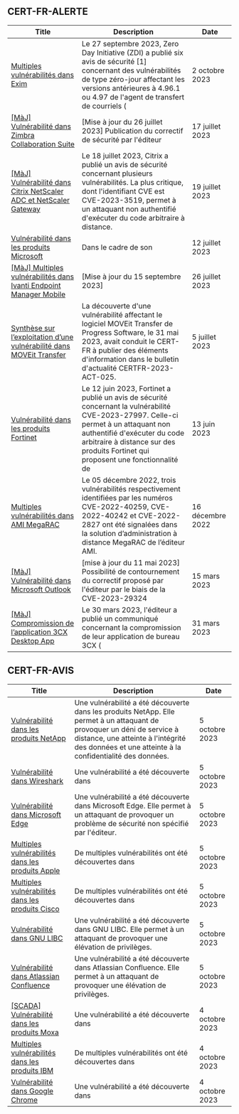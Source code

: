 
## CERT-FR-ALERTE
|Title|Description|Date|
|---|---|---|
| [Multiples vulnérabilités dans Exim](https://www.cert.ssi.gouv.fr/alerte/CERTFR-2023-ALE-010/) | Le 27 septembre 2023, Zero Day Initiative (ZDI) a publié six avis de sécurité [1] concernant des vulnérabilités de type zéro-jour affectant les versions antérieures à 4.96.1 ou 4.97 de l'agent de transfert de courriels ( | 2 octobre 2023 |
| [[MàJ] Vulnérabilité dans Zimbra Collaboration Suite](https://www.cert.ssi.gouv.fr/alerte/CERTFR-2023-ALE-007/) | [Mise à jour du 26 juillet 2023] Publication du correctif de sécurité par l'éditeur | 17 juillet 2023 |
| [[MàJ] Vulnérabilité dans Citrix NetScaler ADC et NetScaler Gateway](https://www.cert.ssi.gouv.fr/alerte/CERTFR-2023-ALE-008/) | Le 18 juillet 2023, Citrix a publié un avis de sécurité concernant plusieurs vulnérabilités. La plus critique, dont l'identifiant CVE est CVE-2023-3519, permet à un attaquant non authentifié d'exécuter du code arbitraire à distance. | 19 juillet 2023 |
| [Vulnérabilité dans les produits Microsoft](https://www.cert.ssi.gouv.fr/alerte/CERTFR-2023-ALE-006/) | Dans le cadre de son  | 12 juillet 2023 |
| [[MàJ] Multiples vulnérabilités dans Ivanti Endpoint Manager Mobile](https://www.cert.ssi.gouv.fr/alerte/CERTFR-2023-ALE-009/) | [Mise à jour du 15 septembre 2023]  | 26 juillet 2023 |
| [Synthèse sur l’exploitation d’une vulnérabilité dans MOVEit Transfer](https://www.cert.ssi.gouv.fr/alerte/CERTFR-2023-ALE-005/) | La découverte d'une vulnérabilité affectant le logiciel MOVEit Transfer de Progress Software, le 31 mai 2023, avait conduit le CERT-FR à publier des éléments d'information dans le bulletin d'actualité CERTFR-2023-ACT-025. | 5 juillet 2023 |
| [Vulnérabilité dans les produits Fortinet](https://www.cert.ssi.gouv.fr/alerte/CERTFR-2023-ALE-004/) | Le 12 juin 2023, Fortinet a publié un avis de sécurité concernant la vulnérabilité CVE-2023-27997. Celle-ci permet à un attaquant non authentifié d'exécuter du code arbitraire à distance sur des produits Fortinet qui proposent une fonctionnalité de  | 13 juin 2023 |
| [Multiples vulnérabilités dans AMI MegaRAC](https://www.cert.ssi.gouv.fr/alerte/CERTFR-2022-ALE-014/) | Le 05 décembre 2022, trois vulnérabilités respectivement identifiées par les numéros CVE-2022-40259, CVE-2022-40242 et CVE-2022-2827 ont été signalées dans la solution d’administration à distance MegaRAC de l’éditeur AMI. | 16 décembre 2022 |
| [[MàJ] Vulnérabilité dans Microsoft Outlook](https://www.cert.ssi.gouv.fr/alerte/CERTFR-2023-ALE-002/) | [mise à jour du 11 mai 2023] Possibilité de contournement du correctif proposé par l'éditeur par le biais de la CVE-2023-29324 | 15 mars 2023 |
| [[MàJ] Compromission de l’application 3CX Desktop App](https://www.cert.ssi.gouv.fr/alerte/CERTFR-2023-ALE-003/) | Le 30 mars 2023, l'éditeur a publié un communiqué concernant la compromission de leur application de bureau 3CX ( | 31 mars 2023 |
## CERT-FR-AVIS
|Title|Description|Date|
|---|---|---|
| [Vulnérabilité dans les produits NetApp](https://www.cert.ssi.gouv.fr/avis/CERTFR-2023-AVI-0809/) | Une vulnérabilité a été découverte dans les produits NetApp. Elle permet à un attaquant de provoquer un déni de service à distance, une atteinte à l'intégrité des données et une atteinte à la confidentialité des données. | 5 octobre 2023 |
| [Vulnérabilité dans Wireshark](https://www.cert.ssi.gouv.fr/avis/CERTFR-2023-AVI-0808/) | Une vulnérabilité a été découverte dans  | 5 octobre 2023 |
| [Vulnérabilité dans Microsoft Edge](https://www.cert.ssi.gouv.fr/avis/CERTFR-2023-AVI-0807/) | Une vulnérabilité a été découverte dans Microsoft Edge. Elle permet à un attaquant de provoquer un problème de sécurité non spécifié par l'éditeur. | 5 octobre 2023 |
| [Multiples vulnérabilités dans les produits Apple](https://www.cert.ssi.gouv.fr/avis/CERTFR-2023-AVI-0806/) | De multiples vulnérabilités ont été découvertes dans  | 5 octobre 2023 |
| [Multiples vulnérabilités dans les produits Cisco](https://www.cert.ssi.gouv.fr/avis/CERTFR-2023-AVI-0805/) | De multiples vulnérabilités ont été découvertes dans  | 5 octobre 2023 |
| [Vulnérabilité dans GNU LIBC](https://www.cert.ssi.gouv.fr/avis/CERTFR-2023-AVI-0804/) | Une vulnérabilité a été découverte dans GNU LIBC. Elle permet à un attaquant de provoquer une élévation de privilèges. | 5 octobre 2023 |
| [Vulnérabilité dans Atlassian Confluence](https://www.cert.ssi.gouv.fr/avis/CERTFR-2023-AVI-0803/) | Une vulnérabilité a été découverte dans Atlassian Confluence. Elle permet à un attaquant de provoquer une élévation de privilèges. | 5 octobre 2023 |
| [[SCADA] Vulnérabilité dans les produits Moxa](https://www.cert.ssi.gouv.fr/avis/CERTFR-2023-AVI-0802/) | Une vulnérabilité a été découverte dans  | 4 octobre 2023 |
| [Multiples vulnérabilités dans les produits IBM](https://www.cert.ssi.gouv.fr/avis/CERTFR-2023-AVI-0801/) | De multiples vulnérabilités ont été découvertes dans  | 4 octobre 2023 |
| [Vulnérabilité dans Google Chrome](https://www.cert.ssi.gouv.fr/avis/CERTFR-2023-AVI-0800/) | Une vulnérabilité a été découverte dans  | 4 octobre 2023 |
